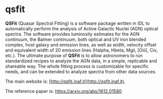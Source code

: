 # qsfit



**QSFit** (Quasar Spectral Fitting) is a software package written in
IDL to automatically perform the analysis of Active Galactic Nuclei
(AGN) optical spectra. The software provides luminosity estimates for
the AGN continuum, the Balmer continuum, both optical and UV iron
blended complex, host galaxy and emission lines, as well as width,
velocity offset and equivalent width of 20 emission lines (Halpha,
Hbeta, Mgii, [Oiii], Civ, etc.).  The ultimate purpose of **QSFit** is
to allow astronomers to run standardized recipes to analyze the AGN
data, in a simple, replicable and shareable way. The whole fitting
process is customizable for specific needs, and can be extended to
analyze spectra from other data sources.

The main website is: [http://qsfit.inaf.it](http://qsfit.inaf.it).

The reference paper is: https://arxiv.org/abs/1612.01580


